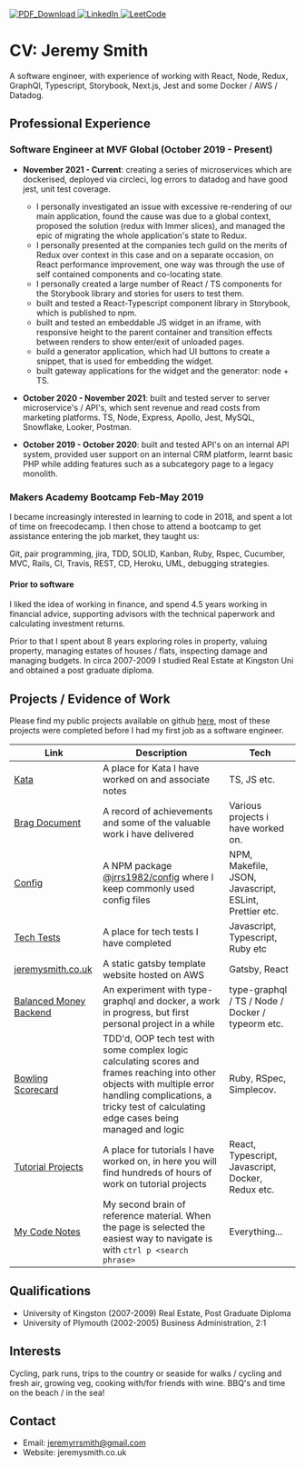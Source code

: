 <p>
  <a target="_blank" href="https://github.com/JRRS1982/CV/blob/master/public/jeremy_smith_cv.pdf" download><img alt="PDF_Download" src="https://img.shields.io/badge/PDF-Download-1abc9c?style=for-the-badge" />
  </a>
  <a href="https://www.linkedin.com/in/jeremy-smith-2b3a9b15/" target="_blank"><img alt="LinkedIn" src="https://img.shields.io/badge/linkedin-%230077B5.svg?&style=for-the-badge&logo=linkedin&logoColor=white" />
  <a href="https://leetcode.com/JRRS1982" target="_blank"><img alt="LeetCode" src="https://img.shields.io/badge/leetcode-%2312100E.svg?&style=for-the-badge&logo=leetcode&logoColor=white" />
  </a>
<p />

# CV: Jeremy Smith

A software engineer, with experience of working with React, Node, Redux, GraphQl, Typescript, Storybook, Next.js, Jest and some Docker / AWS / Datadog.

## Professional Experience

### Software Engineer at MVF Global (October 2019 - Present)

- **November 2021 - Current**: creating a series of microservices which are dockerised, deployed via circleci, log errors to datadog and have good jest, unit test coverage.
  - I personally investigated an issue with excessive re-rendering of our main application, found the cause was due to a global context, proposed the solution (redux with Immer slices), and managed the epic of migrating the whole application's state to Redux.
  - I personally presented at the companies tech guild on the merits of Redux over context in this case and on a separate occasion, on React performance improvement, one way was through the use of self contained components and co-locating state.
  - I personally created a large number of React / TS components for the Storybook library and stories for users to test them.
  - built and tested a React-Typescript component library in Storybook, which is published to npm.
  - built and tested an embeddable JS widget in an iframe, with responsive height to the parent container and transition effects between renders to show enter/exit of unloaded pages.
  - build a generator application, which had UI buttons to create a snippet, that is used for embedding the widget.
  - built gateway applications for the widget and the generator: node + TS.

- **October 2020 - November 2021**: built and tested server to server microservice's / API's, which sent revenue and read costs from marketing platforms. TS, Node, Express, Apollo, Jest, MySQL, Snowflake, Looker, Postman.

- **October 2019 - October 2020**: built and tested API's on an internal API system, provided user support on an internal CRM platform, learnt basic PHP while adding features such as a subcategory page to a legacy monolith.

### Makers Academy Bootcamp Feb-May 2019

I became increasingly interested in learning to code in 2018, and spent a lot of time on freecodecamp. I then chose to attend a bootcamp to get assistance entering the job market, they taught us:

Git, pair programming, jira, TDD, SOLID, Kanban, Ruby, Rspec, Cucumber, MVC, Rails, CI, Travis, REST, CD, Heroku, UML, debugging strategies.

#### Prior to software

I liked the idea of working in finance, and spend 4.5 years working in financial advice, supporting advisors with the technical paperwork and calculating investment returns.

Prior to that I spent about 8 years exploring roles in property, valuing property, managing estates of houses / flats, inspecting damage and managing budgets. In circa 2007-2009 I studied Real Estate at Kingston Uni and obtained a post graduate diploma.

## Projects / Evidence of Work

Please find my public projects available on github [here](https://github.com/JRRS1982?tab=repositories), most of these projects were completed before I had my first job as a software engineer.

 Link | Description | Tech
--- | --- | ---
[Kata](https://github.com/JRRS1982/Kata)|A place for Kata I have worked on and associate notes|TS, JS etc.
[Brag Document](https://www.notion.so/my-code-notes/Brag-Document-7382f78e1f1d490c88244000d6aa647e)|A record of achievements and some of the valuable work i have delivered| Various projects i have worked on.
[Config](https://github.com/JRRS1982/Config) | A NPM package [@jrrs1982/config](https://www.npmjs.com/package/@jrrs1982/config) where I keep commonly used config files | NPM, Makefile, JSON, Javascript, ESLint, Prettier etc.
[Tech Tests](https://github.com/JRRS1982/TechTests)|A place for tech tests I have completed | Javascript, Typescript, Ruby etc
[jeremysmith.co.uk](https://www.jeremysmith.co.uk/)|A static gatsby template website hosted on AWS | Gatsby, React
[Balanced Money Backend](https://github.com/JRRS1982/balanced-money-backend)|An experiment with type-graphql and docker, a work in progress, but first personal project in a while | type-graphql / TS / Node / Docker / typeorm etc.
[Bowling Scorecard](https://github.com/JRRS1982/TechTests/tree/master/bowling)| TDD'd, OOP tech test with some complex logic calculating scores and frames reaching into other objects with multiple error handling complications, a tricky test of calculating edge cases being managed and logic | Ruby, RSpec, Simplecov.
[Tutorial Projects](https://github.com/JRRS1982/TutorialProjects) | A place for tutorials I have worked on, in here you will find hundreds of hours of work on tutorial projects | React, Typescript, Javascript, Docker, Redux etc.
[My Code Notes](https://my-code-notes.notion.site/863199a0f13346019ee9b5244e34a1e2?v=3bc4946ef695471e8fdcc4300b5abde9&pvs=4) | My second brain of reference material. When the page is selected the easiest way to navigate is with `ctrl p <search phrase>` | Everything...

## Qualifications

- University of Kingston (2007-2009) Real Estate, Post Graduate Diploma
- University of Plymouth (2002-2005) Business Administration, 2:1

## Interests

Cycling, park runs, trips to the country or seaside for walks / cycling and fresh air, growing veg, cooking with/for friends with wine. BBQ's and time on the beach / in the sea!

## Contact

- Email: [jeremyrrsmith@gmail.com](mailto:jeremyrrsmith@gmail.com)
- Website: jeremysmith.co.uk
